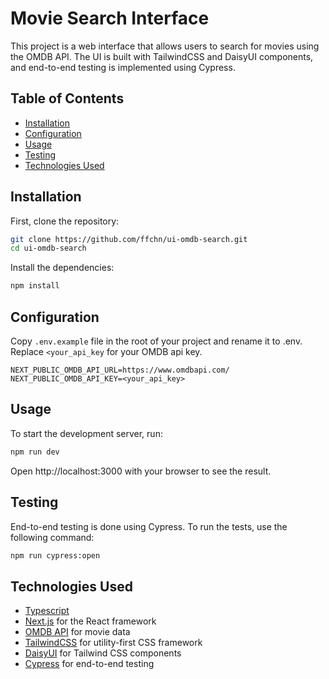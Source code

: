 # Movie Search Interface

This project is a web interface that allows users to search for movies using the OMDB API. The UI is built with TailwindCSS and DaisyUI components, and end-to-end testing is implemented using Cypress.

## Table of Contents

- [Installation](#installation)
- [Configuration](#configuration)
- [Usage](#usage)
- [Testing](#testing)
- [Technologies Used](#technologies-used)

## Installation

First, clone the repository:

```bash
git clone https://github.com/ffchn/ui-omdb-search.git
cd ui-omdb-search
```

Install the dependencies:

```bash
npm install
```

## Configuration

Copy `.env.example` file in the root of your project and rename it to .env.
Replace `<your_api_key` for your OMDB api key.

```env
NEXT_PUBLIC_OMDB_API_URL=https://www.omdbapi.com/
NEXT_PUBLIC_OMDB_API_KEY=<your_api_key>
```

## Usage

To start the development server, run:

```bash
npm run dev
```

Open http://localhost:3000 with your browser to see the result.

## Testing

End-to-end testing is done using Cypress. To run the tests, use the following command:

```bash
npm run cypress:open
```

## Technologies Used

- [Typescript](https://www.typescriptlang.org/)
- [Next.js](https://nextjs.org/) for the React framework
- [OMDB API](http://www.omdbapi.com/) for movie data
- [TailwindCSS](https://tailwindcss.com/) for utility-first CSS framework
- [DaisyUI](https://daisyui.com/) for Tailwind CSS components
- [Cypress](https://www.cypress.io/) for end-to-end testing
